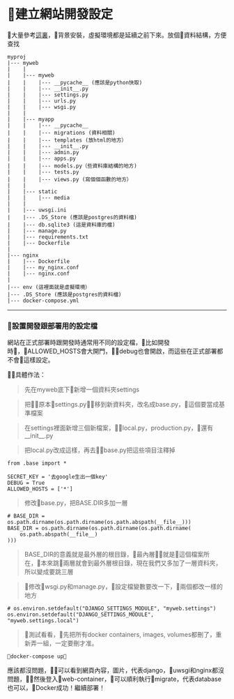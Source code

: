 建立網站開發設定
===========
大量參考[這裏](https://github.com/uranusjr/django-tutorial-for-programmers)，背景安裝，虛擬環境都是延續之前下來。放個資料結構，方便查找
```
myproj
|--- myweb
|    |
|    |--- myweb
|    |    |--- __pycache__ (應該是python快取)
|    |    |--- __init__.py
|    |    |--- settings.py
|    |    |--- urls.py
|    |    |--- wsgi.py
|    |
|    |--- myapp
|    |    |--- __pycache__
|    |    |--- migrations (資料相關)
|    |    |--- templates (放html的地方）
|    |    |--- __init__.py
|    |    |--- admin.py
|    |    |--- apps.py
|    |    |--- models.py（些資料庫結構的地方)
|    |    |--- tests.py
|    |    |--- views.py (寫個個函數的地方）
|    |
|    |--- static
|    |    |--- media
|    |
|    |--- uwsgi.ini
|    |--- .DS_Store (應該是postgres的資料檔)
|    |--- db.sqlite3 (這是資料庫的檔)
|    |--- manage.py
|    |--- requirements.txt
|    |--- Dockerfile
|   
|--- nginx
|    |--- Dockerfile
|    |--- my_nginx.conf
|    |--- nginx.conf
|
|--- env (這裡面就是虛擬環境）
|--- .DS_Store (應該是postgres的資料檔)
|--- docker-compose.yml
```
--------------

### 設置開發跟部署用的設定檔

網站在正式部署時跟開發時通常用不同的設定檔，比如開發時，ALLOWED_HOSTS會大開門，debug也會開啟，而這些在正式部署都不會這樣設定。

具體作法：

> 先在myweb底下新增一個資料夾settings

> 把原本settings.py移到新資料夾，改名成base.py，這個要當成基準檔案

>在settings裡面新增三個新檔案，local.py，production.py，還有__init__.py

>把local.py改成這樣，再去base.py把這些項目注釋掉

```
from .base import *

SECRET_KEY = '去google生出一個key'
DEBUG = True
ALLOWED_HOSTS = ['*']
```
> 修改base.py，把BASE.DIR多加一層

`````
# BASE_DIR = os.path.dirname(os.path.dirname(os.path.abspath(__file__)))
BASE_DIR = os.path.dirname(os.path.dirname(os.path.dirname(
    os.path.abspath(__file__)
)))
`````
> BASE_DIR的意義就是最外層的根目錄，最內層就是這個檔案所在，本來跳兩層就會到最外層根目錄，現在我們又多加了一層資料夾，所以變成要跳三層

> 修改wsgi.py和manage.py，設定檔變數要改一下，兩個都改一樣的地方

```
# os.environ.setdefault("DJANGO_SETTINGS_MODULE", "myweb.settings")
os.environ.setdefault("DJANGO_SETTINGS_MODULE", "myweb.settings.local")
```

>測試看看，先把所有docker containers, images, volumes都刪了，重新弄一組，一定要刪才准。

````````
docker-compose up
````````
應該都沒問題，可以看到網頁內容，圖片，代表django，uwsgi和nginx都沒問題，然後登入web-container，可以順利執行migrate，代表database也可以，Docker成功！繼續部署！
